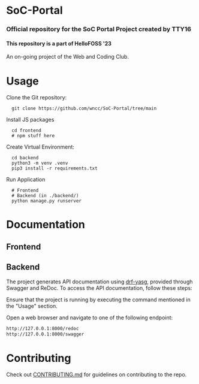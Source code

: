 # SoC-Portal

### Official repository for the SoC Portal Project created by TTY16

#### This repository is a part of HelloFOSS '23

An on-going project of the Web and Coding Club.

# Usage

Clone the Git repository:

```shell
  git clone https://github.com/wncc/SoC-Portal/tree/main
```

Install JS packages

```shell
  cd frontend
  # npm stuff here
```

Create Virtual Environment:

```shell
  cd backend
  python3 -m venv .venv
  pip3 install -r requirements.txt
```

Run Application

```shell
  # Frontend
  # Backend (in ./backend/)
  python manage.py runserver
```

# Documentation

## Frontend

## Backend

The project generates API documentation using [drf-yasg](https://github.com/axnsan12/drf-yasg), provided through Swagger and ReDoc. To access the API documentation, follow these steps:

Ensure that the project is running by executing the command mentioned in the "Usage" section.

Open a web browser and navigate to one of the following endpoint:

```bash
http://127.0.0.1:8000/redoc
http://127.0.0.1:8000/swagger
```

# Contributing

Check out [CONTRIBUTING.md](CONTRIBUTING.md) for guidelines on contributing to the repo.
